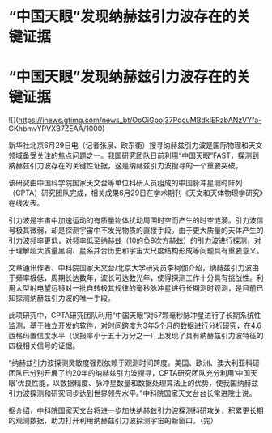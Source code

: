 # “中国天眼”发现纳赫兹引力波存在的关键证据

# “中国天眼”发现纳赫兹引力波存在的关键证据

![](https://inews.gtimg.com/news_bt/OoOiGpoj37PqcuMBdkIERzbANzVYfa-
GKhbmvYPVXB7ZEAA/1000)

新华社北京6月29日电（记者张泉、欧东衢）搜寻纳赫兹引力波是国际物理和天文领域备受关注的焦点问题之一。我国研究团队日前利用“中国天眼”FAST，探测到纳赫兹引力波存在的关键性证据，这是纳赫兹引力波搜寻的一个重要突破。

该研究由中国科学院国家天文台等单位科研人员组成的中国脉冲星测时阵列（CPTA）研究团队完成，相关成果6月29日在学术期刊《天文和天体物理学研究》在线发表。

引力波是宇宙中加速运动的有质量物体扰动周围时空而产生的时空涟漪。引力波信号极其微弱，却是探测宇宙中不发光物质的直接手段。由于更大质量的天体产生的引力波频率更低，对频率低至纳赫兹（10的负9次方赫兹）的引力波进行探测，对于理解超大质量黑洞、星系并合历史和宇宙大尺度结构形成等问题具有重要意义。

文章通讯作者、中科院国家天文台/北京大学研究员李柯伽介绍，纳赫兹引力波由于频率极低，周期长达数年，波长可达数光年，使得探测工作十分具有挑战性。利用大型射电望远镜对一批自转极其规律的毫秒脉冲星进行长期测时观测，是目前已知探测纳赫兹引力波的唯一手段。

此项研究中，CPTA研究团队利用“中国天眼”对57颗毫秒脉冲星进行了长期系统性监测，基于独立开发的软件，对时间跨度为3年5个月的数据进行分析研究，在4.6西格玛置信度水平（误报率小于五十万分之一）上发现了具有纳赫兹引力波特征的四极相关信号的证据。

“纳赫兹引力波探测灵敏度强烈依赖于观测时间跨度。美国、欧洲、澳大利亚科研团队已分别开展了约20年的纳赫兹引力波搜寻，CPTA研究团队充分利用‘中国天眼’优良性能，以数据精度、脉冲星数量和数据处理算法上的优势，使我国纳赫兹引力波探测和研究同步达到世界领先水平。”中科院国家天文台台长常进院士说。

据介绍，中科院国家天文台将进一步加快纳赫兹引力波探测科研攻关，积累更长期的观测数据，助力打开利用纳赫兹引力波探测宇宙的新窗口。（完）

